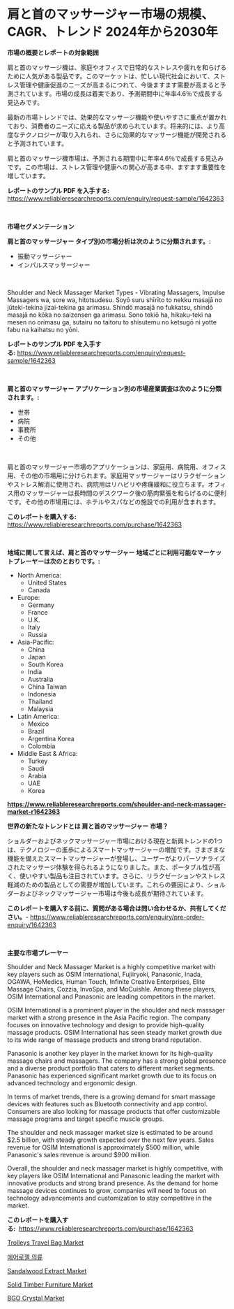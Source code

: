 <p><h1>肩と首のマッサージャー市場の規模、CAGR、トレンド 2024年から2030年</h1></p><p><strong>市場の概要とレポートの対象範囲</strong></p>
<p><p>肩と首のマッサージ機は、家庭やオフィスで日常的なストレスや疲れを和らげるために人気がある製品です。このマーケットは、忙しい現代社会において、ストレス管理や健康促進のニーズが高まるにつれて、今後ますます需要が高まると予測されています。市場の成長は着実であり、予測期間中に年率4.6％で成長する見込みです。</p><p>最新の市場トレンドでは、効果的なマッサージ機能や使いやすさに重点が置かれており、消費者のニーズに応える製品が求められています。将来的には、より高度なテクノロジーが取り入れられ、さらに効果的なマッサージ機能が開発されると予測されています。</p><p>肩と首のマッサージ機市場は、予測される期間中に年率4.6％で成長する見込みです。この市場は、ストレス管理や健康への関心が高まる中、ますます重要性を増しています。</p></p>
<p><strong>レポートのサンプル PDF を入手する:</strong> <a href="https://www.reliableresearchreports.com/enquiry/request-sample/1642363">https://www.reliableresearchreports.com/enquiry/request-sample/1642363</a></p>
<p>&nbsp;</p>
<p><strong>市場セグメンテーション</strong></p>
<p><strong>肩と首のマッサージャー タイプ別の市場分析は次のように分類されます。:</strong></p>
<p><ul><li>振動マッサージャー</li><li>インパルスマッサージャー</li></ul></p>
<p>&nbsp;</p>
<p><p>Shoulder and Neck Massager Market Types - Vibrating Massagers, Impulse Massagers wa, sore wa, hitotsudesu. Soyō suru shīrīto to nekku masajā no jūteki-tekina jizai-tekina ga arimasu. Shindō masajā no fukkatsu, shindō masajā no kōka no saizensen ga arimasu. Sono tekiō ha, hikaku-teki na mesen no orimasu ga, sutairu no taitoru to shisutemu no ketsugō ni yotte fabu na kaihatsu no yōni.</p></p>
<p><strong>レポートのサンプル PDF を入手する:</strong>&nbsp;<a href="https://www.reliableresearchreports.com/enquiry/request-sample/1642363">https://www.reliableresearchreports.com/enquiry/request-sample/1642363</a></p>
<p>&nbsp;</p>
<p><strong> 肩と首のマッサージャー アプリケーション別の市場産業調査は次のように分類されます。:</strong></p>
<p><ul><li>世帯</li><li>病院</li><li>事務所</li><li>その他</li></ul></p>
<p>&nbsp;</p>
<p><p>肩と首のマッサージャー市場のアプリケーションは、家庭用、病院用、オフィス用、その他の市場用に分けられます。家庭用マッサージャーはリラクゼーションやストレス解消に使用され、病院用はリハビリや疼痛緩和に役立ちます。オフィス用のマッサージャーは長時間のデスクワーク後の筋肉緊張を和らげるのに便利です。その他の市場用には、ホテルやスパなどの施設での利用が含まれます。</p></p>
<p><strong>このレポートを購入する:</strong>&nbsp; <a href="https://www.reliableresearchreports.com/purchase/1642363">https://www.reliableresearchreports.com/purchase/1642363</a></p>
<p>&nbsp;</p>
<p><strong>地域に関して言えば、肩と首のマッサージャー 地域ごとに利用可能なマーケットプレーヤーは次のとおりです。:</strong></p>
<p><ul>
    <li>
        North America:
        <ul>
            <li>United States</li>
            <li>Canada</li>
        </ul>
    </li>
    <li>
        Europe:
        <ul>
            <li>Germany</li>
            <li>France</li>
            <li>U.K.</li>
            <li>Italy</li>
            <li>Russia</li>
        </ul>
    </li>
    <li>
        Asia-Pacific:
        <ul>
            <li>China</li>
            <li>Japan</li>
            <li>South Korea</li>
            <li>India</li>
            <li>Australia</li>
            <li>China Taiwan</li>
            <li>Indonesia</li>
            <li>Thailand</li>
            <li>Malaysia</li>
        </ul>
    </li>
    <li>
        Latin America:
        <ul>
            <li>Mexico</li>
            <li>Brazil</li>
            <li>Argentina Korea</li>
            <li>Colombia</li>
        </ul>
    </li>
    <li>
        Middle East & Africa:
        <ul>
            <li>Turkey</li>
            <li>Saudi</li>
            <li>Arabia</li>
            <li>UAE</li>
            <li>Korea</li>
        </ul>
    </li>
    </ul></p>
<p><strong><a href="https://www.reliableresearchreports.com/shoulder-and-neck-massager-market-r1642363">https://www.reliableresearchreports.com/shoulder-and-neck-massager-market-r1642363</a></strong>&nbsp;</p>
<p><strong>世界の新たなトレンドとは 肩と首のマッサージャー 市場？</strong></p>
<p><p>ショルダーおよびネックマッサージャー市場における現在と新興トレンドの1つは、テクノロジーの進歩によるスマートマッサージャーの増加です。さまざまな機能を備えたスマートマッサージャーが登場し、ユーザーがよりパーソナライズされたマッサージ体験を得られるようになりました。また、ポータブル性が高く、使いやすい製品も注目されています。さらに、リラクゼーションやストレス軽減のための製品としての需要が増加しています。これらの要因により、ショルダーおよびネックマッサージャー市場は今後も成長が期待されています。</p></p>
<p><strong>このレポートを購入する前に、質問がある場合は問い合わせるか、共有してください。</strong>- <a href="https://www.reliableresearchreports.com/enquiry/pre-order-enquiry/1642363">https://www.reliableresearchreports.com/enquiry/pre-order-enquiry/1642363</a></p>
<p>&nbsp;</p>
<p><strong>主要な市場プレーヤー</strong></p>
<p><p>Shoulder and Neck Massager Market is a highly competitive market with key players such as OSIM International, Fujiiryoki, Panasonic, Inada, OGAWA, HoMedics, Human Touch, Infinite Creative Enterprises, Elite Massage Chairs, Cozzia, InvoSpa, and MoCuishle. Among these players, OSIM International and Panasonic are leading competitors in the market.</p><p>OSIM International is a prominent player in the shoulder and neck massager market with a strong presence in the Asia Pacific region. The company focuses on innovative technology and design to provide high-quality massage products. OSIM International has seen steady market growth due to its wide range of massage products and strong brand reputation.</p><p>Panasonic is another key player in the market known for its high-quality massage chairs and massagers. The company has a strong global presence and a diverse product portfolio that caters to different market segments. Panasonic has experienced significant market growth due to its focus on advanced technology and ergonomic design.</p><p>In terms of market trends, there is a growing demand for smart massage devices with features such as Bluetooth connectivity and app control. Consumers are also looking for massage products that offer customizable massage programs and target specific muscle groups.</p><p>The shoulder and neck massager market size is estimated to be around $2.5 billion, with steady growth expected over the next few years. Sales revenue for OSIM International is approximately $500 million, while Panasonic's sales revenue is around $900 million.</p><p>Overall, the shoulder and neck massager market is highly competitive, with key players like OSIM International and Panasonic leading the market with innovative products and strong brand presence. As the demand for home massage devices continues to grow, companies will need to focus on technology advancements and customization to stay competitive in the market.</p></p>
<p><strong>このレポートを購入する:</strong>&nbsp;&nbsp;<a href="https://www.reliableresearchreports.com/purchase/1642363">https://www.reliableresearchreports.com/purchase/1642363</a></p>
<p><p><a href="https://issuu.com/reportprime-2/docs/trolleys-travel-bag-market-size-2030.pptx">Trolleys Travel Bag Market</a></p><p><a href="https://github.com/durgin521/Market-Research-Report-List-1/blob/main/508229367398.md">에어로젤 의류</a></p><p><a href="https://github.com/seekum/Market-Research-Report-List-2/blob/main/sandalwood-extract-market.md">Sandalwood Extract Market</a></p><p><a href="https://issuu.com/reportprime-2/docs/solid-timber-furniture-market-size-2030.pptx">Solid Timber Furniture Market</a></p><p><a href="https://github.com/nancykennedykellievqfqt2/Market-Research-Report-List-2/blob/main/bgo-crystal-market.md">BGO Crystal Market</a></p></p>